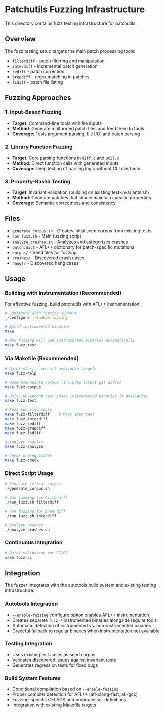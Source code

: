 # Patchutils Fuzzing Infrastructure

This directory contains fuzz testing infrastructure for patchutils.

## Overview

The fuzz testing setup targets the main patch processing tools:
- `filterdiff` - patch filtering and manipulation
- `interdiff` - incremental patch generation
- `rediff` - patch correction
- `grepdiff` - regex matching in patches
- `lsdiff` - patch file listing

## Fuzzing Approaches

### 1. Input-Based Fuzzing
- **Target**: Command-line tools with file inputs
- **Method**: Generate malformed patch files and feed them to tools
- **Coverage**: Tests argument parsing, file I/O, and patch parsing

### 2. Library Function Fuzzing
- **Target**: Core parsing functions in `diff.c` and `util.c`
- **Method**: Direct function calls with generated inputs
- **Coverage**: Deep testing of parsing logic without CLI overhead

### 3. Property-Based Testing
- **Target**: Invariant validation (building on existing test-invariants.sh)
- **Method**: Generate patches that should maintain specific properties
- **Coverage**: Semantic correctness and consistency

## Files

- `generate_corpus.sh` - Creates initial seed corpus from existing tests
- `run_fuzz.sh` - Main fuzzing script
- `analyze_crashes.sh` - Analyzes and categorizes crashes
- `patch.dict` - AFL++ dictionary for patch-specific mutations
- `corpus/` - Seed files for fuzzing
- `crashes/` - Discovered crash cases
- `hangs/` - Discovered hang cases

## Usage

### Building with Instrumentation (Recommended)

For effective fuzzing, build patchutils with AFL++ instrumentation:

```bash
# Configure with fuzzing support
./configure --enable-fuzzing

# Build instrumented binaries
make

# Now fuzzing will use instrumented binaries automatically
make fuzz-test
```

### Via Makefile (Recommended)

```bash
# Quick start - see all available targets
make fuzz-help

# Generate/update corpus (includes latest git diffs)
make fuzz-corpus

# Quick 60-second test (uses instrumented binaries if available)
make fuzz-test

# Fuzz specific tools
make fuzz-filterdiff    # Most important
make fuzz-interdiff
make fuzz-rediff
make fuzz-grepdiff
make fuzz-lsdiff

# Analyze results
make fuzz-analyze

# Check prerequisites
make fuzz-check
```

### Direct Script Usage

```bash
# Generate initial corpus
./generate_corpus.sh

# Run fuzzing for filterdiff
./run_fuzz.sh filterdiff

# Run fuzzing for interdiff
./run_fuzz.sh interdiff

# Analyze crashes
./analyze_crashes.sh
```

### Continuous Integration

```bash
# Quick validation for CI/CD
make fuzz-ci
```

## Integration

The fuzzer integrates with the autotools build system and existing testing infrastructure:

### Autotools Integration
- `--enable-fuzzing` configure option enables AFL++ instrumentation
- Creates separate `fuzz-*` instrumented binaries alongside regular tools
- Automatic detection of instrumented vs. non-instrumented binaries
- Graceful fallback to regular binaries when instrumentation not available

### Testing Integration
- Uses existing test cases as seed corpus
- Validates discovered issues against invariant tests
- Generates regression tests for fixed bugs

### Build System Features
- Conditional compilation based on `--enable-fuzzing`
- Proper compiler detection for AFL++ (afl-clang-fast, afl-gcc)
- Fuzzing-specific CFLAGS and preprocessor definitions
- Integration with existing Makefile targets
